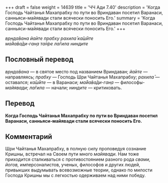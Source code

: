 +++
draft = false
weight = 14639
title = 'ЧЧ Ади 7.40'
description = 'Когда Господь Чайтанья Махапрабху по пути во Вриндаван посетил Варанаси, санньяси-майявади стали всячески поносить Его.'
summary = 'Когда Господь Чайтанья Махапрабху по пути во Вриндаван посетил Варанаси, санньяси-майявади стали всячески поносить Его.'
+++

_вр̣нда̄вана йа̄ите прабху рахила̄ ка̄ш́ӣте  
ма̄йа̄ва̄ди-ган̣а та̄н̇ре ла̄гила ниндите_

## Пословный перевод

_вр̣нда̄вана_ — в святое место под названием Вриндаван; _йа̄ите_ — направляясь; _прабху_ — Господь Шри Чайтанья Махапрабху; _рахила̄_ — оставался; _ка̄ш́ӣте_ — в Варанаси; _ма̄йа̄ва̄ди_\-_ган̣а_ — философы-_майявади_; _ла̄гила_ — начали; _ниндите_ — критиковать.

## Перевод

**Когда Господь Чайтанья Махапрабху по пути во Вриндаван посетил Варанаси, санньяси-майявади стали всячески поносить Его.**

## Комментарий

Шри Чайтанья Махапрабху, в полную силу проповедуя сознание Кришны, встречал на Своем пути много _майявади_. Нам тоже приходится сталкиваться с противостоянием разного рода _свами, йогов,_ имперсоналистов, ученых, философов и других людей, привыкших выдумывать всевозможные теории, однако по милости Господа Кришны мы с легкостью одерживаем над ними победу.
